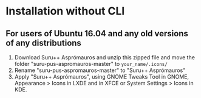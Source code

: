 # Installation without CLI

## For users of Ubuntu 16.04 and any old versions of any distributions

1. Download Suru++ Asprómauros and unzip this zipped file and move the folder "suru-pus-aspromauros-master" to `your_name/.icons/`
2. Rename "suru-pus-aspromauros-master" to "Suru++ Asprómauros"
3. Apply "Suru++ Asprómauros", using GNOME Tweaks Tool in GNOME, Appearance > Icons in LXDE and in XFCE or System Settings > Icons in KDE.